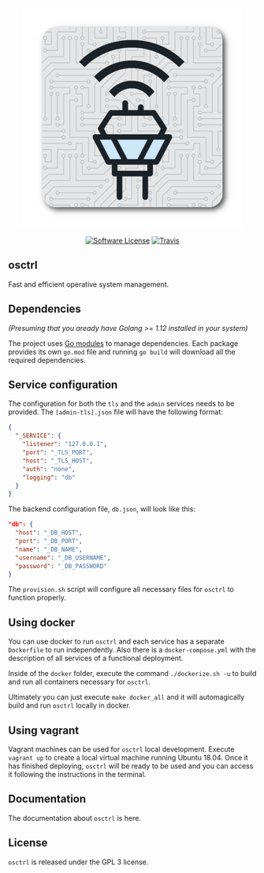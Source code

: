 <p align="center">
  <img alt="osctrl" src="logo.png" />
  <p align="center">
    <a href="https://github.com/jmpsec/osctrl/blob/master/LICENSE.md"><img alt="Software License" src="https://img.shields.io/badge/license-GPL3-brightgreen.svg?style=flat-square"></a>
    <a href="https://travis-ci.org/jmpsec/osctrl"><img alt="Travis" src="https://img.shields.io/travis/jmpsec/osctrl/master.svg?style=flat-square"></a>
  </p>
</p>

## osctrl

Fast and efficient operative system management.

## Dependencies

*(Presuming that you aready have Golang >= 1.12 installed in your system)*

The project uses [Go modules](https://github.com/golang/go/wiki/Modules) to manage dependencies. Each package provides its own `go.mod` file and running `go build` will download all the required dependencies.

## Service configuration

The configuration for both the `tls` and the `admin` services needs to be provided. The `[admin-tls].json` file will have the following format:

```json
{
  "_SERVICE": {
    "listener": "127.0.0.1",
    "port": "_TLS_PORT",
    "host": "_TLS_HOST",
    "auth": "none",
    "logging": "db"
  }
}
```

The backend configuration file, `db.json`, will look like this:

```json
"db": {
  "host": "_DB_HOST",
  "port": "_DB_PORT",
  "name": "_DB_NAME",
  "username": "_DB_USERNAME",
  "password": "_DB_PASSWORD"
}
```

The `provision.sh` script will configure all necessary files for `osctrl` to function properly.

## Using docker

You can use docker to run `osctrl` and each service has a separate `Dockerfile` to run independently. Also there is a `docker-compose.yml` with the description of all services of a functional deployment.

Inside of the `docker` folder, execute the command `./dockerize.sh -u` to build and run all containers necessary for `osctrl`.

Ultimately you can just execute `make docker_all` and it will automagically build and run `osctrl` locally in docker.

## Using vagrant

Vagrant machines can be used for `osctrl` local development. Execute `vagrant up` to create a local virtual machine running Ubuntu 18.04. Once it has finished deploying, `osctrl` will be ready to be used and you can access it following the instructions in the terminal.

## Documentation

The documentation about `osctrl` is here.

## License

`osctrl` is released under the GPL 3 license.
